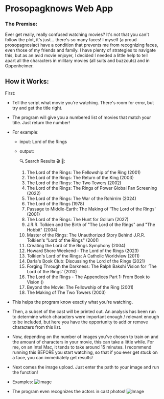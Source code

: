 # Prosopagknows Web App

### The Premise:
Ever get really, really confused watching movies? It's not that you can't follow the plot, it's just... there's so many faces! I myself (a proud prosopagnosiac) have a condition that prevents me from recognizing faces, even those of my friends and family. I have plenty of strategies to navigate this, but as an avid movie enjoyer, I decided I needed a little help to tell apart all the characters in military movies (all suits and buzzcuts) and in Oppenheimer.

## How it Works:

First:
- Tell the script what movie you're watching. There's room for error, but try and get the title right.
- The program will give you a numbered list of movies that match your title. Just return the number!
- For example:
  - input: Lord of the Rings
  - output:

    🔍 Search Results 🎬 🎥:
    1. The Lord of the Rings: The Fellowship of the Ring (2001)
    2. The Lord of the Rings: The Return of the King (2003)
    3. The Lord of the Rings: The Two Towers (2002)
    4. The Lord of the Rings: The Rings of Power Global Fan Screening (2022)
    5. The Lord of the Rings: The War of the Rohirrim (2024)
    6. The Lord of the Rings (1978)
    7. Passage to Middle-Earth: The Making of 'The Lord of the Rings' (2001)
    8. The Lord of the Rings: The Hunt for Gollum (2027)
    9. J.R.R. Tolkien and the Birth of "The Lord of the Rings" and "The Hobbit" (2004)
    10. Master of the Rings: The Unauthorized Story Behind J.R.R. Tolkien's "Lord of the Rings" (2001)
    11. Creating the Lord of the Rings Symphony (2004)
    12. Howard Shore Weekend  - The Lord of the Rings (2023)
    13. Tolkien's Lord of the Rings: A Catholic Worldview (2011)
    14. Darla's Book Club: Discussing the Lord of the Rings (2021)
    15. Forging Through the Darkness: The Ralph Bakshi Vision for 'The Lord of the Rings' (2010)
    16. The Lord of the Rings - The Appendices Part 1: From Book to Vision ()
    17. Beyond the Movie: The Fellowship of the Ring (2001)
    18. The Making of The Two Towers (2003)

- This helps the program know exactly what you're watching.
- Then, a subset of the cast will be printed out. An analysis has been run to determine which characters were important enough / relevant enough to be included, but here you have the opportunity to add or remove characters from this list.
- Now, depending on the number of images you've chosen to train on and the amount of characters in your movie, this can take a little while. For me, on an Intel Mac, it tends to take around 15 minutes. I recommend running this BEFORE you start watching, so that if you ever get stuck on a face, you can immediately get results!
- Next comes the image upload. Just enter the path to your image and run the function!
- Examples:
![Image](./results/council_of_elrond.png)
- The program even recognizes the actors in cast photos!
![Image](./results/lotr_cast.png)